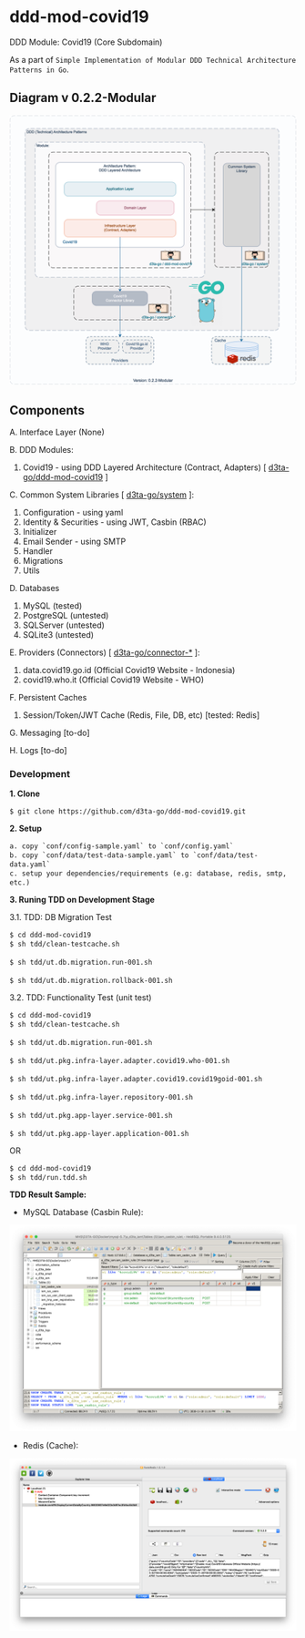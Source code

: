 # ddd-mod-covid19

DDD Module: Covid19 (Core Subdomain)

As a part of `Simple Implementation of Modular DDD Technical Architecture Patterns in Go`.

## Diagram v 0.2.2-Modular

![DDD-Technical-Architecture-Patterns-Golang-0.2.2-DDD Covid19 Module](docs/img/DDD-Technical-Architecture-Patterns-Golang-0.2.2-DDD_Covid19_Module.png)

## Components

A. Interface Layer (None)

B. DDD Modules:

1. Covid19 - using DDD Layered Architecture (Contract, Adapters) [ [d3ta-go/ddd-mod-covid19](https://github.com/d3ta-go/ddd-mod-covid19) ]

C. Common System Libraries [ [d3ta-go/system](https://github.com/d3ta-go/system) ]:

1. Configuration - using yaml
1. Identity & Securities - using JWT, Casbin (RBAC)
1. Initializer
1. Email Sender - using SMTP
1. Handler
1. Migrations
1. Utils

D. Databases

1. MySQL (tested)
2. PostgreSQL (untested)
3. SQLServer (untested)
4. SQLite3 (untested)

E. Providers (Connectors) [ [d3ta-go/connector-\*](https://github.com/d3ta-go/connector-covid19) ]:

1. data.covid19.go.id (Official Covid19 Website - Indonesia)
2. covid19.who.it (Official Covid19 Website - WHO)

F. Persistent Caches

1. Session/Token/JWT Cache (Redis, File, DB, etc) [tested: Redis]

G. Messaging [to-do]

H. Logs [to-do]

### Development

**1. Clone**

```shell
$ git clone https://github.com/d3ta-go/ddd-mod-covid19.git
```

**2. Setup**

```
a. copy `conf/config-sample.yaml` to `conf/config.yaml`
b. copy `conf/data/test-data-sample.yaml` to `conf/data/test-data.yaml`
c. setup your dependencies/requirements (e.g: database, redis, smtp, etc.)
```

**3. Runing TDD on Development Stage**

3.1. TDD: DB Migration Test

```shell
$ cd ddd-mod-covid19
$ sh tdd/clean-testcache.sh

$ sh tdd/ut.db.migration.run-001.sh

$ sh tdd/ut.db.migration.rollback-001.sh
```

3.2. TDD: Functionality Test (unit test)

```shell
$ cd ddd-mod-covid19
$ sh tdd/clean-testcache.sh

$ sh tdd/ut.db.migration.run-001.sh

$ sh tdd/ut.pkg.infra-layer.adapter.covid19.who-001.sh

$ sh tdd/ut.pkg.infra-layer.adapter.covid19.covid19goid-001.sh

$ sh tdd/ut.pkg.infra-layer.repository-001.sh

$ sh tdd/ut.pkg.app-layer.service-001.sh

$ sh tdd/ut.pkg.app-layer.application-001.sh
```

OR

```shell
$ cd ddd-mod-covid19
$ sh tdd/run.tdd.sh
```

**TDD Result Sample:**

- MySQL Database (Casbin Rule):

![MySQL Database Migration Result](docs/img/covid19-sample-db-migration-mysql-casbin.png)

- Redis (Cache):

![Redis (Cache)](docs/img/covid19-sample-cache-redis-server.png)
